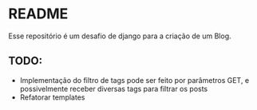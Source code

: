# README
Esse repositório é um desafio de django para a criação de um Blog.

## TODO: 
- Implementação do filtro de tags pode ser feito por parâmetros GET, e possivelmente receber diversas tags para filtrar os posts
- Refatorar templates